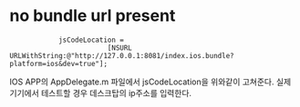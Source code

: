 # no bundle url present

                jsCodeLocation =
                            [NSURL URLWithString:@"http://127.0.0.1:8081/index.ios.bundle?platform=ios&dev=true"];

IOS APP의 AppDelegate.m 파일에서 jsCodeLocation을 위와같이 고쳐준다.
실제 기기에서 테스트할 경우 데스크탑의 ip주소를 입력한다.
